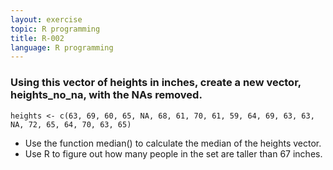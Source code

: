 ```yaml
---
layout: exercise
topic: R programming
title: R-002
language: R programming
---
```


### Using this vector of heights in inches, create a new vector, heights_no_na, with the NAs removed.

    heights <- c(63, 69, 60, 65, NA, 68, 61, 70, 61, 59, 64, 69, 63, 63, NA, 72, 65, 64, 70, 63, 65)

- Use the function median() to calculate the median of the heights vector.
- Use R to figure out how many people in the set are taller than 67 inches.
